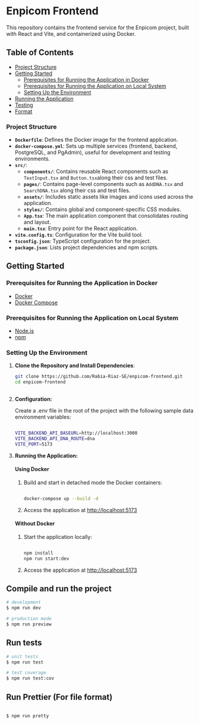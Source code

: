 # Enpicom Frontend

This repository contains the frontend service for the Enpicom project, built with React and Vite, and containerized using Docker.

## Table of Contents

- [Project Structure](#project-structure)
- [Getting Started](#getting-started)
  - [Prerequisites for Running the Application in Docker](#prerequisites-for-running-application-in-docker)
  - [Prerequisites for Running the Application on Local System](#prerequisites-for-running-application-on-local-system)
  - [Setting Up the Environment](#setting-up-the-environment)
- [Running the Application](#running-the-application)
- [Testing](#testing)
- [Format](#run-prettier-for-file-format)

### Project Structure

- **`Dockerfile`**: Defines the Docker image for the frontend application.
- **`docker-compose.yml`**: Sets up multiple services (frontend, backend, PostgreSQL, and PgAdmin), useful for development and testing environments.
- **`src/`**:
  - **`components/`**: Contains reusable React components such as `TextInput.tsx` and `Button.tsx`along their css and test files.
  - **`pages/`**: Contains page-level components such as `AddDNA.tsx` and `SearchDNA.tsx` along their css and test files.
  - **`assets/`**: Includes static assets like images and icons used across the application.
  - **`styles/`**: Contains global and component-specific CSS modules.
  - **`App.tsx`**: The main application component that consolidates routing and layout.
  - **`main.tsx`**: Entry point for the React application.
- **`vite.config.ts`**: Configuration for the Vite build tool.
- **`tsconfig.json`**: TypeScript configuration for the project.
- **`package.json`**: Lists project dependencies and npm scripts.

## Getting Started

### Prerequisites for Running the Application in Docker

- [Docker](https://www.docker.com/)
- [Docker Compose](https://docs.docker.com/compose/)

### Prerequisites for Running the Application on Local System

- [Node.js](http://nodejs.org/)
- [npm](https://www.npmjs.com/)

### Setting Up the Environment

1. **Clone the Repository and Install Dependencies**:

   ```bash
   git clone https://github.com/Rabia-Riaz-SE/enpicom-frontend.git
   cd enpicom-frontend
  
2. **Configuration:**

      Create a .env file in the root of the project with the following sample data environment variables:

      ```bash

      VITE_BACKEND_API_BASEURL=http://localhost:3000
      VITE_BACKEND_API_DNA_ROUTE=dna
      VITE_PORT=5173

      ```
3. **Running the Application:**

      #### Using Docker

      1. Build and start in detached mode the Docker containers:
          ```bash

          docker-compose up --build -d  

          ```
      2. Access the application at [http://localhost:5173](http://localhost:5173)

    #### Without Docker

      1. Start the application locally:
          ```bash

          npm install
          npm run start:dev

          ```
      2. Access the application at [http://localhost:5173](http://localhost:5173)

## Compile and run the project

```bash
# development
$ npm run dev

# production mode
$ npm run preview
```

## Run tests

```bash
# unit tests
$ npm run test

# test coverage
$ npm run test:cov
```

## Run Prettier (For file format)

```bash

$ npm run pretty

```
